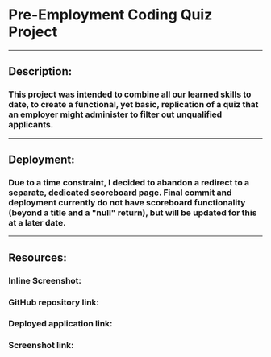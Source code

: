 # Pre-Employment Coding Quiz Project
---------------------------------------
## Description:

### This project was intended to combine all our learned skills to date, to create a functional, yet basic, replication of a quiz that an employer might administer to filter out unqualified applicants.
-----------------------------------------
## Deployment:

### Due to a time constraint, I decided to abandon a redirect to a separate, dedicated scoreboard page. Final commit and deployment currently do not have scoreboard functionality (beyond a title and a "null" return), but will be updated for this at a later date.
------------------------------
## Resources:

### Inline Screenshot: 

### GitHub repository link: 

### Deployed application link: 

### Screenshot link: 